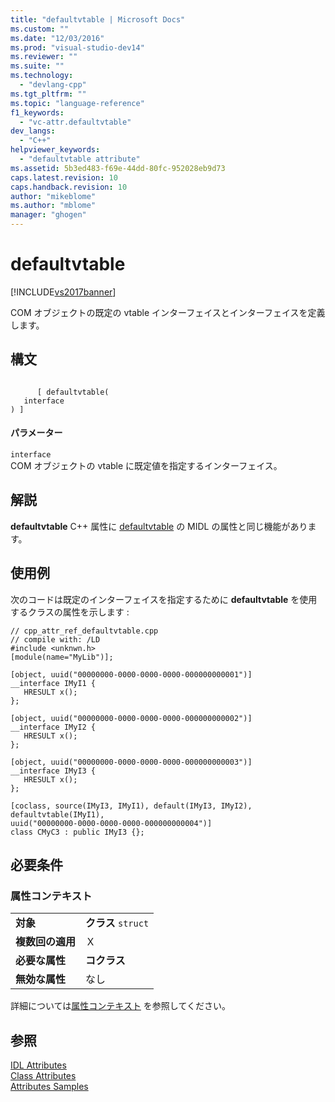 ```yaml
---
title: "defaultvtable | Microsoft Docs"
ms.custom: ""
ms.date: "12/03/2016"
ms.prod: "visual-studio-dev14"
ms.reviewer: ""
ms.suite: ""
ms.technology: 
  - "devlang-cpp"
ms.tgt_pltfrm: ""
ms.topic: "language-reference"
f1_keywords: 
  - "vc-attr.defaultvtable"
dev_langs: 
  - "C++"
helpviewer_keywords: 
  - "defaultvtable attribute"
ms.assetid: 5b3ed483-f69e-44dd-80fc-952028eb9d73
caps.latest.revision: 10
caps.handback.revision: 10
author: "mikeblome"
ms.author: "mblome"
manager: "ghogen"
---
```

# defaultvtable
[!INCLUDE[vs2017banner](../assembler/inline/includes/vs2017banner.md)]

COM オブジェクトの既定の vtable インターフェイスとインターフェイスを定義します。  
  
## 構文  
  
```  
  
      [ defaultvtable(  
   interface  
) ]  
```  
  
#### パラメーター  
 `interface`  
 COM オブジェクトの vtable に既定値を指定するインターフェイス。  
  
## 解説  
 **defaultvtable** C\+\+ 属性に [defaultvtable](http://msdn.microsoft.com/library/windows/desktop/aa366795) の MIDL の属性と同じ機能があります。  
  
## 使用例  
 次のコードは既定のインターフェイスを指定するために **defaultvtable** を使用するクラスの属性を示します :  
  
```  
// cpp_attr_ref_defaultvtable.cpp  
// compile with: /LD  
#include <unknwn.h>  
[module(name="MyLib")];  
  
[object, uuid("00000000-0000-0000-0000-000000000001")]  
__interface IMyI1 {  
   HRESULT x();  
};  
  
[object, uuid("00000000-0000-0000-0000-000000000002")]  
__interface IMyI2 {  
   HRESULT x();  
};  
  
[object, uuid("00000000-0000-0000-0000-000000000003")]  
__interface IMyI3 {  
   HRESULT x();  
};  
  
[coclass, source(IMyI3, IMyI1), default(IMyI3, IMyI2), defaultvtable(IMyI1),  
uuid("00000000-0000-0000-0000-000000000004")]  
class CMyC3 : public IMyI3 {};  
```  
  
## 必要条件  
  
### 属性コンテキスト  
  
|||  
|-|-|  
|**対象**|**クラス**  `struct`|  
|**複数回の適用**|Ｘ|  
|**必要な属性**|**コクラス**|  
|**無効な属性**|なし|  
  
 詳細については[属性コンテキスト](../windows/attribute-contexts.md) を参照してください。  
  
## 参照  
 [IDL Attributes](../windows/idl-attributes.md)   
 [Class Attributes](../windows/class-attributes.md)   
 [Attributes Samples](http://msdn.microsoft.com/ja-jp/558ebdb2-082f-44dc-b442-d8d33bf7bdb8)